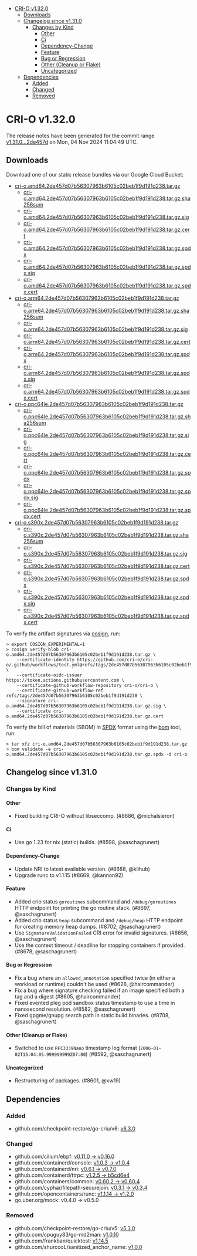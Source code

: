 - [CRI-O v1.32.0](#cri-o-v1320)
  - [Downloads](#downloads)
  - [Changelog since v1.31.0](#changelog-since-v1310)
    - [Changes by Kind](#changes-by-kind)
      - [Other](#other)
      - [Ci](#ci)
      - [Dependency-Change](#dependency-change)
      - [Feature](#feature)
      - [Bug or Regression](#bug-or-regression)
      - [Other (Cleanup or Flake)](#other-cleanup-or-flake)
      - [Uncategorized](#uncategorized)
  - [Dependencies](#dependencies)
    - [Added](#added)
    - [Changed](#changed)
    - [Removed](#removed)

# CRI-O v1.32.0

The release notes have been generated for the commit range
[v1.31.0...2de457d](https://github.com/cri-o/cri-o/compare/v1.31.0...v1.32.0) on Mon, 04 Nov 2024 11:04:49 UTC.

## Downloads

Download one of our static release bundles via our Google Cloud Bucket:

- [cri-o.amd64.2de457d07b56307963b6105c02beb1f9d191d238.tar.gz](https://storage.googleapis.com/cri-o/artifacts/cri-o.amd64.2de457d07b56307963b6105c02beb1f9d191d238.tar.gz)
  - [cri-o.amd64.2de457d07b56307963b6105c02beb1f9d191d238.tar.gz.sha256sum](https://storage.googleapis.com/cri-o/artifacts/cri-o.amd64.2de457d07b56307963b6105c02beb1f9d191d238.tar.gz.sha256sum)
  - [cri-o.amd64.2de457d07b56307963b6105c02beb1f9d191d238.tar.gz.sig](https://storage.googleapis.com/cri-o/artifacts/cri-o.amd64.2de457d07b56307963b6105c02beb1f9d191d238.tar.gz.sig)
  - [cri-o.amd64.2de457d07b56307963b6105c02beb1f9d191d238.tar.gz.cert](https://storage.googleapis.com/cri-o/artifacts/cri-o.amd64.2de457d07b56307963b6105c02beb1f9d191d238.tar.gz.cert)
  - [cri-o.amd64.2de457d07b56307963b6105c02beb1f9d191d238.tar.gz.spdx](https://storage.googleapis.com/cri-o/artifacts/cri-o.amd64.2de457d07b56307963b6105c02beb1f9d191d238.tar.gz.spdx)
  - [cri-o.amd64.2de457d07b56307963b6105c02beb1f9d191d238.tar.gz.spdx.sig](https://storage.googleapis.com/cri-o/artifacts/cri-o.amd64.2de457d07b56307963b6105c02beb1f9d191d238.tar.gz.spdx.sig)
  - [cri-o.amd64.2de457d07b56307963b6105c02beb1f9d191d238.tar.gz.spdx.cert](https://storage.googleapis.com/cri-o/artifacts/cri-o.amd64.2de457d07b56307963b6105c02beb1f9d191d238.tar.gz.spdx.cert)
- [cri-o.arm64.2de457d07b56307963b6105c02beb1f9d191d238.tar.gz](https://storage.googleapis.com/cri-o/artifacts/cri-o.arm64.2de457d07b56307963b6105c02beb1f9d191d238.tar.gz)
  - [cri-o.arm64.2de457d07b56307963b6105c02beb1f9d191d238.tar.gz.sha256sum](https://storage.googleapis.com/cri-o/artifacts/cri-o.arm64.2de457d07b56307963b6105c02beb1f9d191d238.tar.gz.sha256sum)
  - [cri-o.arm64.2de457d07b56307963b6105c02beb1f9d191d238.tar.gz.sig](https://storage.googleapis.com/cri-o/artifacts/cri-o.arm64.2de457d07b56307963b6105c02beb1f9d191d238.tar.gz.sig)
  - [cri-o.arm64.2de457d07b56307963b6105c02beb1f9d191d238.tar.gz.cert](https://storage.googleapis.com/cri-o/artifacts/cri-o.arm64.2de457d07b56307963b6105c02beb1f9d191d238.tar.gz.cert)
  - [cri-o.arm64.2de457d07b56307963b6105c02beb1f9d191d238.tar.gz.spdx](https://storage.googleapis.com/cri-o/artifacts/cri-o.arm64.2de457d07b56307963b6105c02beb1f9d191d238.tar.gz.spdx)
  - [cri-o.arm64.2de457d07b56307963b6105c02beb1f9d191d238.tar.gz.spdx.sig](https://storage.googleapis.com/cri-o/artifacts/cri-o.arm64.2de457d07b56307963b6105c02beb1f9d191d238.tar.gz.spdx.sig)
  - [cri-o.arm64.2de457d07b56307963b6105c02beb1f9d191d238.tar.gz.spdx.cert](https://storage.googleapis.com/cri-o/artifacts/cri-o.arm64.2de457d07b56307963b6105c02beb1f9d191d238.tar.gz.spdx.cert)
- [cri-o.ppc64le.2de457d07b56307963b6105c02beb1f9d191d238.tar.gz](https://storage.googleapis.com/cri-o/artifacts/cri-o.ppc64le.2de457d07b56307963b6105c02beb1f9d191d238.tar.gz)
  - [cri-o.ppc64le.2de457d07b56307963b6105c02beb1f9d191d238.tar.gz.sha256sum](https://storage.googleapis.com/cri-o/artifacts/cri-o.ppc64le.2de457d07b56307963b6105c02beb1f9d191d238.tar.gz.sha256sum)
  - [cri-o.ppc64le.2de457d07b56307963b6105c02beb1f9d191d238.tar.gz.sig](https://storage.googleapis.com/cri-o/artifacts/cri-o.ppc64le.2de457d07b56307963b6105c02beb1f9d191d238.tar.gz.sig)
  - [cri-o.ppc64le.2de457d07b56307963b6105c02beb1f9d191d238.tar.gz.cert](https://storage.googleapis.com/cri-o/artifacts/cri-o.ppc64le.2de457d07b56307963b6105c02beb1f9d191d238.tar.gz.cert)
  - [cri-o.ppc64le.2de457d07b56307963b6105c02beb1f9d191d238.tar.gz.spdx](https://storage.googleapis.com/cri-o/artifacts/cri-o.ppc64le.2de457d07b56307963b6105c02beb1f9d191d238.tar.gz.spdx)
  - [cri-o.ppc64le.2de457d07b56307963b6105c02beb1f9d191d238.tar.gz.spdx.sig](https://storage.googleapis.com/cri-o/artifacts/cri-o.ppc64le.2de457d07b56307963b6105c02beb1f9d191d238.tar.gz.spdx.sig)
  - [cri-o.ppc64le.2de457d07b56307963b6105c02beb1f9d191d238.tar.gz.spdx.cert](https://storage.googleapis.com/cri-o/artifacts/cri-o.ppc64le.2de457d07b56307963b6105c02beb1f9d191d238.tar.gz.spdx.cert)
- [cri-o.s390x.2de457d07b56307963b6105c02beb1f9d191d238.tar.gz](https://storage.googleapis.com/cri-o/artifacts/cri-o.s390x.2de457d07b56307963b6105c02beb1f9d191d238.tar.gz)
  - [cri-o.s390x.2de457d07b56307963b6105c02beb1f9d191d238.tar.gz.sha256sum](https://storage.googleapis.com/cri-o/artifacts/cri-o.s390x.2de457d07b56307963b6105c02beb1f9d191d238.tar.gz.sha256sum)
  - [cri-o.s390x.2de457d07b56307963b6105c02beb1f9d191d238.tar.gz.sig](https://storage.googleapis.com/cri-o/artifacts/cri-o.s390x.2de457d07b56307963b6105c02beb1f9d191d238.tar.gz.sig)
  - [cri-o.s390x.2de457d07b56307963b6105c02beb1f9d191d238.tar.gz.cert](https://storage.googleapis.com/cri-o/artifacts/cri-o.s390x.2de457d07b56307963b6105c02beb1f9d191d238.tar.gz.cert)
  - [cri-o.s390x.2de457d07b56307963b6105c02beb1f9d191d238.tar.gz.spdx](https://storage.googleapis.com/cri-o/artifacts/cri-o.s390x.2de457d07b56307963b6105c02beb1f9d191d238.tar.gz.spdx)
  - [cri-o.s390x.2de457d07b56307963b6105c02beb1f9d191d238.tar.gz.spdx.sig](https://storage.googleapis.com/cri-o/artifacts/cri-o.s390x.2de457d07b56307963b6105c02beb1f9d191d238.tar.gz.spdx.sig)
  - [cri-o.s390x.2de457d07b56307963b6105c02beb1f9d191d238.tar.gz.spdx.cert](https://storage.googleapis.com/cri-o/artifacts/cri-o.s390x.2de457d07b56307963b6105c02beb1f9d191d238.tar.gz.spdx.cert)

To verify the artifact signatures via [cosign](https://github.com/sigstore/cosign), run:

```console
> export COSIGN_EXPERIMENTAL=1
> cosign verify-blob cri-o.amd64.2de457d07b56307963b6105c02beb1f9d191d238.tar.gz \
    --certificate-identity https://github.com/cri-o/cri-o/.github/workflows/test.yml@refs/tags/2de457d07b56307963b6105c02beb1f9d191d238 \
    --certificate-oidc-issuer https://token.actions.githubusercontent.com \
    --certificate-github-workflow-repository cri-o/cri-o \
    --certificate-github-workflow-ref refs/tags/2de457d07b56307963b6105c02beb1f9d191d238 \
    --signature cri-o.amd64.2de457d07b56307963b6105c02beb1f9d191d238.tar.gz.sig \
    --certificate cri-o.amd64.2de457d07b56307963b6105c02beb1f9d191d238.tar.gz.cert
```

To verify the bill of materials (SBOM) in [SPDX](https://spdx.org) format using the [bom](https://sigs.k8s.io/bom) tool, run:

```console
> tar xfz cri-o.amd64.2de457d07b56307963b6105c02beb1f9d191d238.tar.gz
> bom validate -e cri-o.amd64.2de457d07b56307963b6105c02beb1f9d191d238.tar.gz.spdx -d cri-o
```

## Changelog since v1.31.0

### Changes by Kind

#### Other
 - Fixed building CRI-O without libseccomp. (#8686, @michalsieron)

#### Ci
 - Use go 1.23 for nix (static) builds. (#8598, @saschagrunert)

#### Dependency-Change
 - Update NRI to latest available version. (#8688, @klihub)
 - Upgrade runc to v1.1.15 (#8669, @kannon92)

#### Feature
 - Added crio status `goroutines` subcommand and `/debug/goroutines` HTTP endpoint for printing the go routine stack. (#8697, @saschagrunert)
 - Added crio status `heap` subcommand and `/debug/heap` HTTP endpoint for creating memory heap dumps. (#8702, @saschagrunert)
 - Use `SignatureValidationFailed` CRI error for invalid signatures. (#8656, @saschagrunert)
 - Use the context timeout / deadline for stopping containers if provided. (#8678, @saschagrunert)

#### Bug or Regression
 - Fix a bug where an `allowed_annotation` specified twice (in either a workload or runtime) couldn't be used (#8628, @haircommander)
 - Fix a bug where signature checking failed if an image specified both a tag and a digest (#8605, @haircommander)
 - Fixed evented pleg pod sandbox status timestamp to use a time in nanosecond resolution. (#8582, @saschagrunert)
 - Fixed gpgme/gnupg search path in static build binaries. (#8708, @saschagrunert)

#### Other (Cleanup or Flake)
 - Switched to use `RFC3339Nano` timestamp log format (`2006-01-02T15:04:05.999999999Z07:00`) (#8592, @saschagrunert)

#### Uncategorized
 - Restructuring of packages. (#8601, @xw19)

## Dependencies

### Added
- github.com/checkpoint-restore/go-criu/v6: [v6.3.0](https://github.com/checkpoint-restore/go-criu/tree/v6.3.0)

### Changed
- github.com/cilium/ebpf: [v0.11.0 → v0.16.0](https://github.com/cilium/ebpf/compare/v0.11.0...v0.16.0)
- github.com/containerd/console: [v1.0.3 → v1.0.4](https://github.com/containerd/console/compare/v1.0.3...v1.0.4)
- github.com/containerd/nri: [v0.6.1 → v0.7.0](https://github.com/containerd/nri/compare/v0.6.1...v0.7.0)
- github.com/containerd/ttrpc: [v1.2.5 → b5cd6e4](https://github.com/containerd/ttrpc/compare/v1.2.5...b5cd6e4)
- github.com/containers/common: [v0.60.2 → v0.60.4](https://github.com/containers/common/compare/v0.60.2...v0.60.4)
- github.com/cyphar/filepath-securejoin: [v0.3.1 → v0.3.4](https://github.com/cyphar/filepath-securejoin/compare/v0.3.1...v0.3.4)
- github.com/opencontainers/runc: [v1.1.14 → v1.2.0](https://github.com/opencontainers/runc/compare/v1.1.14...v1.2.0)
- go.uber.org/mock: v0.4.0 → v0.5.0

### Removed
- github.com/checkpoint-restore/go-criu/v5: [v5.3.0](https://github.com/checkpoint-restore/go-criu/tree/v5.3.0)
- github.com/cpuguy83/go-md2man: [v1.0.10](https://github.com/cpuguy83/go-md2man/tree/v1.0.10)
- github.com/frankban/quicktest: [v1.14.5](https://github.com/frankban/quicktest/tree/v1.14.5)
- github.com/shurcooL/sanitized_anchor_name: [v1.0.0](https://github.com/shurcooL/sanitized_anchor_name/tree/v1.0.0)
